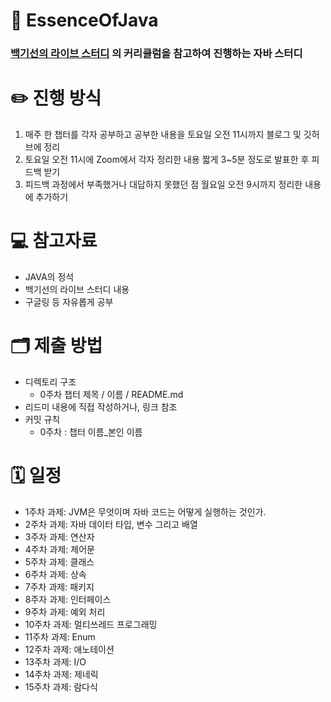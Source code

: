 # 📖 EssenceOfJava
### [백기선의 라이브 스터디](https://github.com/whiteship/live-study) 의 커리큘럼을 참고하여 진행하는 자바 스터디



# ✏️ 진행 방식
1. 매주 한 챕터를 각자 공부하고 공부한 내용을 토요일 오전 11시까지 블로그 및 깃허브에 정리
2. 토요일 오전 11시에 Zoom에서 각자 정리한 내용 짧게 3~5분 정도로 발표한 후 피드백 받기
3. 피드백 과정에서 부족했거나 대답하지 못했던 점 월요일 오전 9시까지 정리한 내용에 추가하기

# 💻 참고자료
- JAVA의 정석
- 백기선의 라이브 스터디 내용
- 구글링 등 자유롭게 공부

# 🗂 제출 방법
- 디렉토리 구조
  -   0주차 챕터 제목 / 이름 / README.md
- 리드미 내용에 직접 작성하거나, 링크 참조
- 커밋 규칙
  - 0주차 : 챕터 이름_본인 이름

# 🗓 일정
- 1주차 과제: JVM은 무엇이며 자바 코드는 어떻게 실행하는 것인가.
- 2주차 과제: 자바 데이터 타입, 변수 그리고 배열
- 3주차 과제: 연산자
- 4주차 과제: 제어문
- 5주차 과제: 클래스
- 6주차 과제: 상속
- 7주차 과제: 패키지
- 8주자 과제: 인터페이스
- 9주차 과제: 예외 처리
- 10주차 과제: 멀티쓰레드 프로그래밍
- 11주차 과제: Enum
- 12주차 과제: 애노테이션
- 13주차 과제: I/O
- 14주차 과제: 제네릭
- 15주차 과제: 람다식

